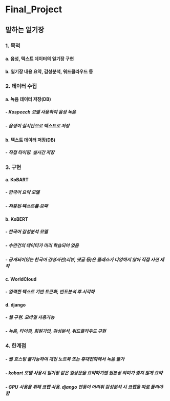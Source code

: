 # Final_Project
## 말하는 일기장
### 1. 목적
####  a. 음성, 텍스트 데이터의 일기장 구현
####  b. 일기장 내용 요약, 감성분석, 워드클라우드 등

### 2. 데이터 수집
####  a. 녹음 데이터 저장(DB)
#####    - Kospeech 모델 사용하여 음성 녹음
#####    - 음성이 실시간으로 텍스트로 저장
####  b. 텍스트 데이터 저장(DB)
#####    - 직접 타이핑. 실시간 저장

### 3. 구현
####  a. KoBART
#####    - 한국어 요약 모델
#####    - ~~저장된 텍스트를 요약~~
####  b. KoBERT
#####    - 한국어 감성분석 모델
#####    - 수만건의 데이터가 미리 학습되어 있음
#####    - 공개되어있는 한국어 감성사전(리뷰, 댓글 등)은 클래스가 다양하지 않아 직접 사전 제작
####  c. WorldCloud
#####    - 입력한 텍스트 기반 토큰화, 빈도분석 후 시각화
####  d. django
#####    - 웹 구현. 모바일 사용가능
#####    - 녹음, 타이핑, 회원가입, 감성분석, 워드클라우드 구현

### 4. 한계점
#####    - 웹 호스팅 불가능하여 개인 노트북 또는 휴대전화에서 녹음 불가
#####    - kobart 모델 사용시 일기장 같은 일상문을 요약하기엔 원본상 의미가 맞지 않게 요약
#####    - GPU 사용을 위해 코랩 사용. django 연동이 어려워 감성분석 시 코랩을 따로 돌려야함 




